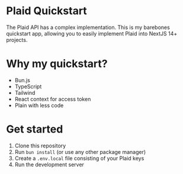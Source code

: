 # Plaid Quickstart
The Plaid API has a complex implementation. This is my barebones quickstart app, allowing you to easily implement Plaid into NextJS 14+ projects.

# Why my quickstart?
- Bun.js
- TypeScript
- Tailwind
- React context for access token
- Plain with less code

# Get started
1. Clone this repository
2. Run `bun install` (or use any other package manager)
3. Create a `.env.local` file consisting of your Plaid keys
4. Run the development server
